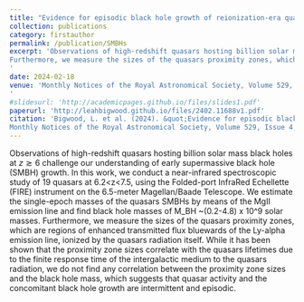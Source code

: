 ```yaml
---
title: "Evidence for episodic black hole growth of reionization-era quasars observed with Magellan/FIRE"
collection: publications
category: firstauthor
permalink: /publication/SMBHs
excerpt: 'Observations of high-redshift quasars hosting billion solar mass black holes at $z\gtrsim6$ challenge our understanding of early supermassive black hole (SMBH) growth. In this work, we conduct a near-infrared spectroscopic study of $19$ quasars at 6.2<z<7.5, using the Folded-port InfraRed Echellette (FIRE) instrument on the 6.5-meter Magellan/Baade Telescope. We estimate the single-epoch masses of the quasars SMBHs by means of the MgII emission line and find black hole masses of M_BH ~(0.2-4.8) x 10^9 solar masses. 
Furthermore, we measure the sizes of the quasars proximity zones, which are regions of enhanced transmitted flux bluewards of the Ly-alpha emission line, ionized by the quasars radiation itself.  While it has been shown that the proximity zone sizes correlate with the quasars lifetimes due to the finite response time of the intergalactic medium to the quasars radiation, we do not find any correlation between the proximity zone sizes and the black hole mass, which suggests that quasar activity and the concomitant black hole growth are intermittent and episodic. 
'
date: 2024-02-18
venue: 'Monthly Notices of the Royal Astronomical Society, Volume 529, Issue 4, pp.3511-3520
'
#slidesurl: 'http://academicpages.github.io/files/slides1.pdf'
paperurl: 'http://leahbigwood.github.io/files/2402.11688v1.pdf'
citation: 'Bigwood, L. et al. (2024). &quot;Evidence for episodic black hole growth of reionization-era quasars observed with Magellan/FIRE&quot; <i>	 
Monthly Notices of the Royal Astronomical Society, Volume 529, Issue 4, pp.3511-3520</i>. 1(1).'
---
```


Observations of high-redshift quasars hosting billion solar mass black holes at $z\gtrsim6$ challenge our understanding of early supermassive black hole (SMBH) growth. In this work, we conduct a near-infrared spectroscopic study of $19$ quasars at 6.2<z<7.5, using the Folded-port InfraRed Echellette (FIRE) instrument on the 6.5-meter Magellan/Baade Telescope. We estimate the single-epoch masses of the quasars SMBHs by means of the MgII emission line and find black hole masses of M_BH ~(0.2-4.8) x 10^9 solar masses. 
Furthermore, we measure the sizes of the quasars proximity zones, which are regions of enhanced transmitted flux bluewards of the Ly-alpha emission line, ionized by the quasars radiation itself.  While it has been shown that the proximity zone sizes correlate with the quasars lifetimes due to the finite response time of the intergalactic medium to the quasars radiation, we do not find any correlation between the proximity zone sizes and the black hole mass, which suggests that quasar activity and the concomitant black hole growth are intermittent and episodic. 
